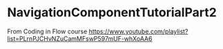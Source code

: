 # NavigationComponentTutorialPart2
From Coding in Flow course
https://www.youtube.com/playlist?list=PLrnPJCHvNZuCamMFswP597mUF-whXoAA6
